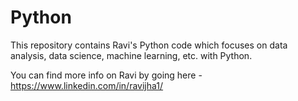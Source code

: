 # Python
This repository contains Ravi's Python code which focuses on data analysis, data science, machine learning, etc. with Python.

You can find more info on Ravi by going here - https://www.linkedin.com/in/ravijha1/

